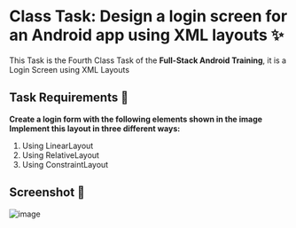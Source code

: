 # Class Task: Design a login screen for an Android app using XML layouts ✨

This Task is the Fourth Class Task of the **‪Full-Stack Android Training**, it is a Login Screen using XML Layouts

## Task Requirements 🎯
**Create a login form with the following elements shown in the image**
**Implement this layout in three different ways:**
1. Using LinearLayout
2. Using RelativeLayout
3. Using ConstraintLayout

## Screenshot 📸

![image](https://github.com/user-attachments/assets/181add40-c817-45ce-983e-50eb78cba700)
